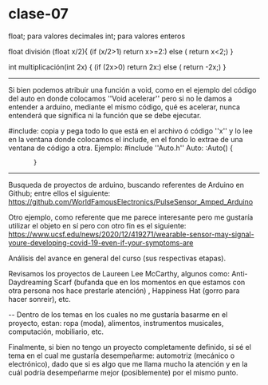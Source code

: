 # clase-07

float; para valores decimales 
int; para valores enteros


float división (float x/2){
(if (x/2>1)
return x>=2:)
else (
return x<2;)
}


int multiplicación(int 2x) {
 (if (2x>0)
 return 2x:)
 else (
 return -2x;)
 } 


-----

Si bien podemos atribuir una función a void, como en el ejemplo del código del auto en donde colocamos ''Void acelerar'' pero si no le damos a entender a arduino, mediante el mismo código, qué es acelerar, nunca entenderá que significa ni la función que se debe ejecutar.

#include: copia y pega todo lo que está en el archivo ó código ''x'' y lo lee en la ventana donde colocamos el include, en el fondo lo extrae de una ventana de código a otra.
   Ejemplo: 
           #include ''Auto.h''
           Auto: :Auto() {
           
           }
-----
Busqueda de proyectos de arduino, buscando referentes de Arduino en Github; entre ellos el siguiente:
https://github.com/WorldFamousElectronics/PulseSensor_Amped_Arduino

Otro ejemplo, como referente que me parece interesante pero me gustaría utilizar el objeto en sí pero con otro fin es el siguiente:
https://www.ucsf.edu/news/2020/12/419271/wearable-sensor-may-signal-youre-developing-covid-19-even-if-your-symptoms-are

Análisis del avance en general del curso (sus respectivas etapas).

Revisamos los proyectos de Laureen Lee McCarthy, algunos como: Anti-Daydreaming Scarf (bufanda que en los momentos en que estamos con otra persona nos hace prestarle atención) , Happiness Hat (gorro para hacer sonreir), etc.


 --
 Dentro de los temas en los cuales no me gustaría basarme en el proyecto, estan: ropa (moda), alimentos, instrumentos musicales, computación, mobiliario, etc.
 
 Finalmente, si bien no tengo un proyecto completamente definido, si sé el tema en el cual me gustaría desempeñarme: automotriz (mecánico o electrónico), dado que si es algo que me llama mucho la atención y en la cuál podría desempeñarme mejor (posiblemente) por el mismo punto.


           





 
 
